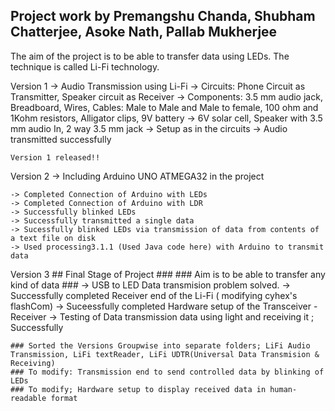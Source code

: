 
##  Project work by Premangshu Chanda, Shubham Chatterjee, Asoke Nath, Pallab Mukherjee

The aim of the project is to be able to transfer data using LEDs. The technique is called Li-Fi technology.

Version 1
	-> Audio Transmission using Li-Fi
	-> Circuits: Phone Circuit as Transmitter, Speaker circuit as Receiver
	-> Components: 3.5 mm audio jack, Breadboard, Wires, Cables:  Male to Male and Male to female, 100 ohm and 1Kohm resistors, Alligator clips, 9V battery
	-> 6V solar cell, Speaker with 3.5 mm audio In, 2 way 3.5 mm  jack
	-> Setup as in the circuits 
	-> Audio transmitted successfully
	
	Version 1 released!!
	
Version 2
	-> Including Arduino UNO ATMEGA32 in the project
	
	-> Completed Connection of Arduino with LEDs
	-> Completed Connection of Arduino with LDR
	-> Successfully blinked LEDs
	-> Successfully transmitted a single data
	-> Sucessfully blinked LEDs via transmission of data from contents of a text file on disk
	-> Used processing3.1.1 (Used Java code here) with Arduino to transmit data
	
Version 3
	## Final Stage of Project ###
	### Aim is to be able to transfer any kind of data	###
	-> USB to LED Data transmision problem solved.
	-> Successfully completed Receiver end of the Li-Fi ( modifying cyhex's flashCom)
	-> Suceessfully completed Hardware setup of the Transceiver - Receiver
	-> Testing of Data transmission data using light and receiving it ; Successfully
	
	### Sorted the Versions Groupwise into separate folders; LiFi Audio Transmission, LiFi textReader, LiFi UDTR(Universal Data Transmision & Receiving)
	### To modify: Transmission end to send controlled data by blinking of LEDs
	### To modify; Hardware setup to display received data in human-readable format
	
	
	
	



